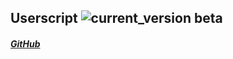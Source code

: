 ## Userscript ![current_version beta](https://img.shields.io/badge/current_version-beta-orange.svg)

##### [GitHub](https://github.com/ParticleCore/Iridium/raw/master/src/Userscript/Iridium.user.js) 
